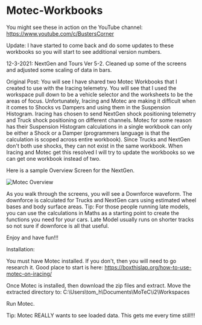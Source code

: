 # Motec-Workbooks

You might see these in action on the YouTube channel: https://www.youtube.com/c/BustersCorner

Update: I have started to come back and do some updates to these workbooks so you will start to see additional version numbers.

12-3-2021: NextGen and Tours Ver 5-2.  Cleaned up some of the screens and adjusted some scaling of data in bars.

Original Post: 
You will see I have shared two Motec Workbooks that I created to use with the Iracing telemetry. You will see that I used the workspace pull down to be a vehicle selector and the worksheets to be the areas of focus.  Unfortunately, Iracing and Motec are making it difficult when it comes to Shocks vs Dampers and using them in the Suspension Histogram. Iracing has chosen to send NextGen shock positioning telemetry and Truck shock positioning on different channels. Motec for some reason has their Suspension Histogram calculations in a single workbook can only be either a Shock or a Damper (programmers language is that the calculation is scoped across entire workbook).  Since Trucks and NextGen don't both use shocks, they can not exist in the same workbook.  When Iracing and Motec get this resolved I will try to update the workbooks so we can get one workbook instead of two.


Here is a sample Overview Screen for the NextGen.

![Motec Overview](https://user-images.githubusercontent.com/8271391/141644352-e0d89e26-42e2-4067-8cad-02168c2f8de2.png)


As you walk through the screens, you will see a Downforce waveform.  The downforce is calculated for Trucks and NextGen cars using estimated wheel bases and body surface areas. 
Tip: For those people running late models, you can use the calculations in Maths as a starting point to create the functions you need for your cars.  Late Model usually runs on shorter tracks so not sure if downforce is all that useful.  

Enjoy and have fun!!!

Installation:

You must have Motec installed.  If you don't, then you will need to go research it.  Good place to start is here: https://boxthislap.org/how-to-use-motec-on-iracing/

Once Motec is installed, then download the zip files and extract.  Move the extracted directory to: C:\Users\tom_h\Documents\MoTeC\i2\Workspaces

Run Motec.

Tip:  Motec REALLY wants to see loaded data.  This gets me every time still!!!  
